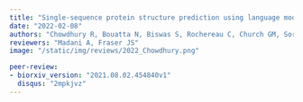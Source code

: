 ```yaml
---
title: "Single-sequence protein structure prediction using language models from deep learning"
date: "2022-02-08"
authors: "Chowdhury R, Bouatta N, Biswas S, Rochereau C, Church GM, Sorger PK, AlQuraishi M"
reviewers: "Madani A, Fraser JS"
image: "/static/img/reviews/2022_Chowdhury.png"

peer-review:
- biorxiv_version: "2021.08.02.454840v1"
  disqus: "2mpkjvz"
---
```

